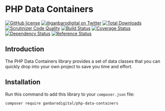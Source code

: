 # PHP Data Containers

[![GitHub license](https://img.shields.io/badge/license-New%20BSD-blue.svg)](https://raw.githubusercontent.com/ganbarodigital/php-data-containers/develop/LICENSE.md)
[![@ganbarodigital on Twitter](http://img.shields.io/badge/twitter-%40ganbarodigital-blue.svg?style=flat)](https://twitter.com/ganbarodigital)
[![Total Downloads](https://img.shields.io/packagist/dt/ganbarodigital/php-data-containers.svg?style=flat)](https://packagist.org/packages/ganbarodigital/php-data-containers)
[![Scrutinizer Code Quality](https://scrutinizer-ci.com/g/ganbarodigital/php-data-containers/badges/quality-score.png?b=master)](https://scrutinizer-ci.com/g/ganbarodigital/php-data-containers/?branch=master)
[![Build Status](https://scrutinizer-ci.com/g/ganbarodigital/php-data-containers/badges/build.png?b=master)](https://scrutinizer-ci.com/g/ganbarodigital/php-data-containers/build-status/master)
[![Coverage Status](https://coveralls.io/repos/ganbarodigital/php-data-containers/badge.svg)](https://coveralls.io/r/ganbarodigital/php-data-containers)
[![Dependency Status](https://www.versioneye.com/php/ganbarodigital:php-data-containers/dev-master/badge.svg)](https://www.versioneye.com/php/ganbarodigital:php-data-containers/dev-master)
[![Reference Status](https://www.versioneye.com/php/ganbarodigital:php-data-containers/reference_badge.svg?style=flat)](https://www.versioneye.com/php/ganbarodigital:php-data-containers/references)

## Introduction

The PHP Data Containers library provides a set of data classes that you can quickly drop into your own project to save you time and effort.

## Installation

Run this command to add this library to your `composer.json` file:

    composer require ganbarodigital/php-data-containers

